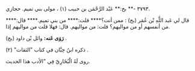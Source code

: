 ٣٧٩٣ -** بخ:** عَبْد الرَّحْمَن بن حبيب (١) ، مولى بني تميم. حجازي.

قال لي عَبد اللَّهِ بْن عُمَر (بخ) : ممن أنت؟**** قلت:**** من بني تميم.**** قال:**** من أنفسهم أو من مواليهم؟ قلت: من مواليهم. قال: فهلا قلت من مواليهم إذا.

**رَوَى عَنه:** وائل بْن داود (بخ) .

ذكره ابنُ حِبَّان في كتاب "الثقات" (٢) .

روى لَهُ الْبُخَارِيّ فِي "الأدب هذا الحديث.